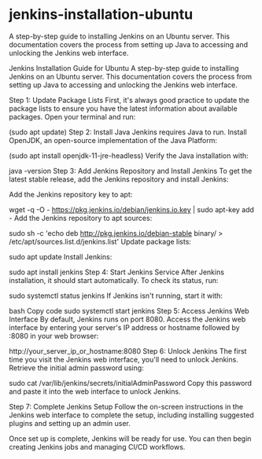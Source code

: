 # jenkins-installation-ubuntu
A step-by-step guide to installing Jenkins on an Ubuntu server. This documentation covers the process from setting up Java to accessing and unlocking the Jenkins web interface.


Jenkins Installation Guide for Ubuntu
A step-by-step guide to installing Jenkins on an Ubuntu server. This documentation covers the process from setting up Java to accessing and unlocking the Jenkins web interface.

Step 1: Update Package Lists
First, it's always good practice to update the package lists to ensure you have the latest information about available packages. Open your terminal and run:



(sudo apt update)
Step 2: Install Java
Jenkins requires Java to run. Install OpenJDK, an open-source implementation of the Java Platform:




(sudo apt install openjdk-11-jre-headless)
Verify the Java installation with:




java -version
Step 3: Add Jenkins Repository and Install Jenkins
To get the latest stable release, add the Jenkins repository and install Jenkins:

Add the Jenkins repository key to apt:



wget -q -O - https://pkg.jenkins.io/debian/jenkins.io.key | sudo apt-key add -
Add the Jenkins repository to apt sources:



sudo sh -c 'echo deb http://pkg.jenkins.io/debian-stable binary/ > /etc/apt/sources.list.d/jenkins.list'
Update package lists:



sudo apt update
Install Jenkins:
 
sudo apt install jenkins
Step 4: Start Jenkins Service
After Jenkins installation, it should start automatically. To check its status, run:

 
sudo systemctl status jenkins
If Jenkins isn't running, start it with:

bash
Copy code
sudo systemctl start jenkins
Step 5: Access Jenkins Web Interface
By default, Jenkins runs on port 8080. Access the Jenkins web interface by entering your server's IP address or hostname followed by :8080 in your web browser:

 
http://your_server_ip_or_hostname:8080
Step 6: Unlock Jenkins
The first time you visit the Jenkins web interface, you'll need to unlock Jenkins. Retrieve the initial admin password using:

 
sudo cat /var/lib/jenkins/secrets/initialAdminPassword
Copy this password and paste it into the web interface to unlock Jenkins.

Step 7: Complete Jenkins Setup
Follow the on-screen instructions in the Jenkins web interface to complete the setup, including installing suggested plugins and setting up an admin user.

Once set up is complete, Jenkins will be ready for use. You can then begin creating Jenkins jobs and managing CI/CD workflows.
